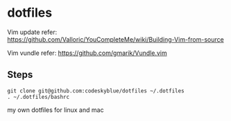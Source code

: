 dotfiles
========

Vim update refer: 
<https://github.com/Valloric/YouCompleteMe/wiki/Building-Vim-from-source>

Vim vundle refer:
<https://github.com/gmarik/Vundle.vim>

## Steps

    git clone git@github.com:codeskyblue/dotfiles ~/.dotfiles
    . ~/.dotfiles/bashrc
    

my own dotfiles for linux and mac
